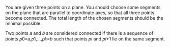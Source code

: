 You are given three points on a plane. You should choose some segments on the plane that are parallel to coordinate axes, so that all three points become connected. The total length of the chosen segments should be the minimal possible.

Two points 𝑎
 and 𝑏
 are considered connected if there is a sequence of points 𝑝0=𝑎,𝑝1,…,𝑝𝑘=𝑏
 such that points 𝑝𝑖
 and 𝑝𝑖+1
 lie on the same segment.